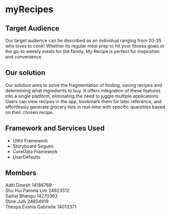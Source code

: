 # myRecipes

## Target Audience
Our target audience can be described as an individual ranging from 20-35 who loves to cook! 
Whether its regular meal prep to hit your fitness goals or the go-to weekly meals for the family, My Recipe is perfect for inspiration and convenience

## Our solution
Our solution aims to solve the fragmentation of finding, saving recipes and determining what ingredients to buy. It offers integration of these features into a single platform, eliminating the need to juggle multiple applications. Users can view recipes in the app, bookmark them for later reference, and effortlessly generate grocery lists in real-time with specific quantities based on their chosen recipe. 

## Framework and Services Used
- UIKit Framework </br>
- Storyboard Segues </br>
- CoreData Framework </br>
- UserDefaults </br>

## Members
Aditi Dinesh 14186769 </br>
Shu Hui Pamela Lim 24923512  </br>
Saihej Bhangu 14270363 </br>
Stine Julh 24854919 </br>
Thesya Evania Gabrielle 14013371 </br>

